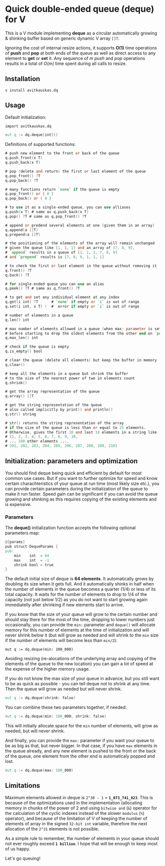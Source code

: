 # Quick double-ended queue (deque) for V

This is a V module implementing **deque** as a circular automatically growing & shinking buffer based on generic dynamic V array `[]T`.

Ignoring the cost of internal resize actions, it supports **O(1)** time operations of **push** and **pop** at both ends of the queue as well as direct access to any element to **get** or **set** it. Any sequence of *m* *push* and *pop* operations results in a total of *O(m)* time spent during all calls to resize.

## Installation

```
v install avitkauskas.dq
```

## Usage

Default initialization:
```v
import avitkauskas.dq

mut q := dq.deque[int]()
```

Definitions of supported functions:
```v
# push new element to the front or back of the queue
q.push_front(x T)
q.push_back(x T)

# pop (delete and return) the first or last element of the queue
q.pop_front() ?T
q.pop_back() ?T

# many functions return `none` if the queue is empty
q.pop_front() or { 0 }
q.pop_back() or { 0 }

# to use it as a single-ended queue, you can use alliases
q.push(x T) # same as q.push_back(x T)
q.pop() ?T # same as q.pop_front() ?T

# append or predend several elements at one (given them in an array)
q.append(a []T)
q.prepend(a []T)

# the positioning of the elements of the array will remain unchanged
# given the queue like [1, 1, 1] and an array of [7, 8, 9],
# `append` results in a queue of [1, 1, 1, 7, 8, 9]
# and `prepend` results is [7, 8, 9, 1, 1, 1]

# to check the first or last element in the queue without removing it
q.front() ?T
q.back() ?T

# for single-ended queue you can use an alias
q.peek() ?T # same as q.front() ?T

# to get and set any individual element at any index
q.get(i int) ?T      # `none` if empty or `i` is out of range
q.set(i int, x T) !  #  error if empty or `i` is out of range

# number of elements in a queue
q.len() int

# max number of elements allowed in a queue (when max: parameter is set)
# before starting to drop the oldest elements from the other end on `push`
q.max_len() int

# check if the queue is empty
q.is_empty() bool

# clear the queue (delete all elements) but keep the buffer in memory
q.clear()

# keep all the elements in a queue but shrink the buffer
# to the size of the nearest power of two in elements count
q.shrink()

# get the array representation of the queue
q.array() []T

# get the string representation of the queue
# also called implicitly by print() and println()
q.str() string

# str() returns the string representation of the array
# if the size of the queue is less than or equal to 25 elements.
# Otherwise, gives the first 10 and last 10 elements in a string like
# [1, 2, 3, 4, 5, 6, 7, 8, 9, 10,
# ... 190 other elements ...,
# 201, 202, 203, 204, 205, 206, 207, 208, 209, 210]
```

## Initialization: parameters and optimization

You should find deque being quick and efficient by default for most common use cases. But if you want to further optimize for speed and know certain charachteristics of your queue at run time (most likely size etc.), you can provide certain parameters during the initialization of the queue to make it run faster. Speed gain can be significant if you can avoid the queue growing and shinking as this requires copying of the existing elements and is expensive.

### Parameters

The **deque()** initialization function accepts the following optional parameters map:
```v
@[params]
pub struct DequeParams {
pub:
	min    int  = 64
	max    int  = -1
	shrink bool = true
}
```

The default initial size of deque is **64 elements**.
It automatically grows by doubling its size when it gets full.
And it automatically shinks in half when the number of elements in the queue becomes a quarter (1/4) or less of its total capacity. It waits for the number of elements to drop to 1/4 of the capacity (not just below 1/2) as you do not want to start growing again immediatelly after shrinking if new elements start to arrive.

If you know that the size of your queue will grow to the certain number and should stay there for the most of the time, dropping to lower numbers just occasionally, you can provide the `min:` parameter and `deque()` will allocate memory for this number of elements at the time of initialization and will never shrink below it (but will grow as needed and will shrink to the `min` size if the number of elements will become less than `min/2`):
```
mut q := dq.deque(min: 100_000)
```
Avoiding resizing (re-alocations of the underlying array and copying of the elements of the queue to the new location) you can gain a lot of speed at the expense of the higher memory usage.

If you do not know the max size of your queue in advance, but you still want to be as quick as possible - you can tell deque not to shrink at any time. Then the queue will grow as needed but will never shrink.
```v
mut q := dq.deque(shrink: false)
```

You can combine these two parameters together, if needed:
```v
mut q := dq.deque(min: 100_000, shrink: false)
```
This will initially allocate space for the `min` number of elements, will grow as needed, but will never shrink.

And finally, you can provide the `max:` parameter if you want your queue to be as big as that, but never bigger. In that case, if you have `max` elements in the queue already, and any new element is pushed to the front or the back of the queue, one element from the other end is automaticaly popped and lost.
```v
mut q := dq.deque(max: 100_000)
```

## Limitations

Maximum elements allowed in deque is `2^30 - 1` = **`1_073_741_823`**. This is because of the optimizations used in the implementation (allocating memory in chunks of the power of 2 and using `bitwise and` (`&`) operator for the calculation of the cyclic indexes instead of the slower `modulus` (`%`) operator), and because of the limitation of V of keeping the number of elements of array in the signed `32-bit int` variable, therefore the next allocation of the `2^31` elements is not possible.

As a simple rule to remember, the number of elements in your queue should not ever roughly exceed **`1 billion`**. I hope that will be enough to keep most of us happy.

Let's go queuing!
